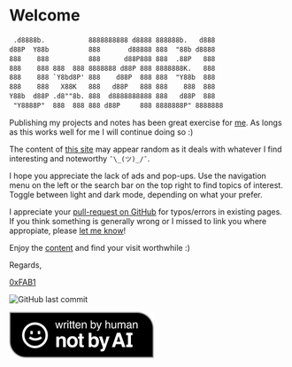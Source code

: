 # Welcome

``` txt
 .d8888b.           8888888888 d8888 888888b.   d888   
d88P  Y88b          888       d88888 888  "88b d8888   
888    888          888      d88P888 888  .88P   888   
888    888 888  888 8888888 d88P 888 8888888K.   888   
888    888 `Y8bd8P' 888    d88P  888 888  "Y88b  888   
888    888   X88K   888   d88P   888 888    888  888   
Y88b  d88P .d8""8b. 888  d8888888888 888   d88P  888   
 "Y8888P"  888  888 888 d88P     888 8888888P" 8888888 
```

Publishing my projects and notes has been great exercise for <a rel="me" href="https://social.lol/@yolo">me</a>. As longs as this works well for me I will continue doing so :)

The content of [this site](/about/0xfab1.net) may appear random as it deals with whatever I find interesting and noteworthy ```¯\_(ツ)_/¯```.

I hope you appreciate the lack of ads and pop-ups. Use the navigation menu on the left or the search bar on the top right to find topics of interest.
Toggle between light and dark mode, depending on what your prefer.

I appreciate your [pull-request on GitHub](https://github.com/FullByte/FullByte.github.io#contribute) for typos/errors in existing pages.
If you think something is generally wrong or I missed to link you where appropiate, please [let me know](/about/contact)!

Enjoy the [content](https://0xfab1.net/sitemap) and find your visit worthwhile :)

Regards,

[0xFAB1](/about/)

![GitHub last commit](https://img.shields.io/github/last-commit/FullByte/FullByte.github.io?color=4cae4f&label=last%20update&style=plastic)

![not-by-AI](_not-by-AI-bb.svg)
